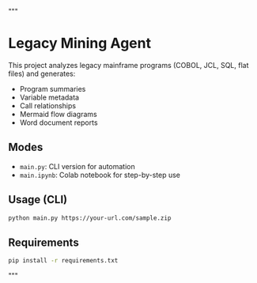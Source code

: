 """
# Legacy Mining Agent

This project analyzes legacy mainframe programs (COBOL, JCL, SQL, flat files) and generates:
- Program summaries
- Variable metadata
- Call relationships
- Mermaid flow diagrams
- Word document reports

## Modes
- `main.py`: CLI version for automation
- `main.ipynb`: Colab notebook for step-by-step use

## Usage (CLI)
```bash
python main.py https://your-url.com/sample.zip
```

## Requirements
```bash
pip install -r requirements.txt
```
"""
